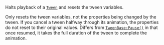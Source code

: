 Halts playback of a [`Tween`](https://create.roblox.com/docs/reference/engine/classes/Tween) and resets the tween variables.

Only resets the tween variables, not the properties being changed by the
tween. If you cancel a tween halfway through its animation, the properties
do not reset to their original values. Differs from
[`TweenBase:Pause()`](https://create.roblox.com/docs/reference/engine/classes/TweenBase#Pause) in that once resumed, it takes the full duration
of the tween to complete the animation.